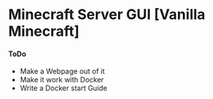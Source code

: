 # Minecraft Server GUI [Vanilla Minecraft]

#### ToDo

- Make a Webpage out of it
- Make it work with Docker
- Write a Docker start Guide
